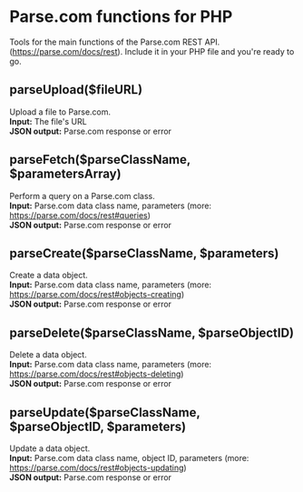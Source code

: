 Parse.com functions for PHP
===================

Tools for the main functions of the Parse.com REST API. (https://parse.com/docs/rest). Include it in your PHP file and you're ready to go.

parseUpload($fileURL)
------------------------
Upload a file to Parse.com.  
**Input:** The file's URL  
**JSON output:** Parse.com response or error  

parseFetch($parseClassName, $parametersArray)
------------------------
Perform a query on a Parse.com class.  
**Input:** Parse.com data class name, parameters (more: https://parse.com/docs/rest#queries)  
**JSON output:** Parse.com response or error  

parseCreate($parseClassName, $parameters)
------------------------
Create a data object.  
**Input:** Parse.com data class name, parameters (more: https://parse.com/docs/rest#objects-creating)  
**JSON output:** Parse.com response or error  

parseDelete($parseClassName, $parseObjectID)
------------------------
Delete a data object.  
**Input:** Parse.com data class name, parameters (more: https://parse.com/docs/rest#objects-deleting)  
**JSON output:** Parse.com response or error  

parseUpdate($parseClassName, $parseObjectID, $parameters)
------------------------
Update a data object.  
**Input:** Parse.com data class name, object ID, parameters (more: https://parse.com/docs/rest#objects-updating)  
**JSON output:** Parse.com response or error  
